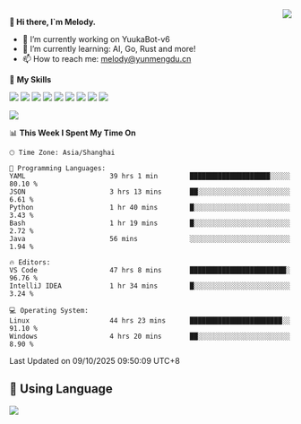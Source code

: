 <a href="#">
  <img align="right" src="https://github-readme-stats.vercel.app/api?username=melodyyuuka&count_private=true&show_icons=true" />
</a>

**👋 Hi there, I`m Melody.**

- 🔭 I’m currently working on YuukaBot-v6
- 🌱 I’m currently learning: AI, Go, Rust and more!
- 📫 How to reach me: melody@yunmengdu.cn

🌟 **My Skills** 

![](https://img.shields.io/badge/-Python-3e74a2?style=flat-square&logo=Python&logoColor=fff)
![](https://img.shields.io/badge/-Java-007396?style=flat-square&logo=OpenJDK&logoColor=fff)
![](https://img.shields.io/badge/-Node.js-339933?style=flat-square&logo=Node.js&logoColor=fff)
![](https://img.shields.io/badge/-Git-f05032?style=flat-square&logo=git&logoColor=fff)
![](https://img.shields.io/badge/-PostgreSQL-4169e1?style=flat-square&logo=PostgreSQL&logoColor=fff)
![](https://img.shields.io/badge/-Rust-000000?style=flat-square&logo=rust&logoColor=fff)
![](https://img.shields.io/badge/-VSCode-007acc?style=flat-square&logo=Visual-Studio-Code&logoColor=fff)
![](https://img.shields.io/badge/-FastAPI-009688?style=flat-square&logo=FastAPI&logoColor=fff)
![](https://img.shields.io/badge/-Linux-000000?style=flat-square&logo=Linux&logoColor=fff)


![](https://wakatime.com/badge/user/fa6dc0e2-47c5-4d2d-ae45-69fec6f2122c.svg)

<!--START_SECTION:waka-->
📊 **This Week I Spent My Time On** 

```text
🕑︎ Time Zone: Asia/Shanghai

💬 Programming Languages: 
YAML                     39 hrs 1 min        ████████████████████░░░░░   80.10 % 
JSON                     3 hrs 13 mins       ██░░░░░░░░░░░░░░░░░░░░░░░    6.61 % 
Python                   1 hr 40 mins        █░░░░░░░░░░░░░░░░░░░░░░░░    3.43 % 
Bash                     1 hr 19 mins        █░░░░░░░░░░░░░░░░░░░░░░░░    2.72 % 
Java                     56 mins             ░░░░░░░░░░░░░░░░░░░░░░░░░    1.94 % 

🔥 Editors: 
VS Code                  47 hrs 8 mins       ████████████████████████░   96.76 % 
IntelliJ IDEA            1 hr 34 mins        █░░░░░░░░░░░░░░░░░░░░░░░░    3.24 % 

💻 Operating System: 
Linux                    44 hrs 23 mins      ███████████████████████░░   91.10 % 
Windows                  4 hrs 20 mins       ██░░░░░░░░░░░░░░░░░░░░░░░    8.90 % 
```


 Last Updated on 09/10/2025 09:50:09 UTC+8
<!--END_SECTION:waka-->

## 🥰 **Using Language**

![](https://github-readme-stats.vercel.app/api/wakatime?username=MelodyYuyuko&layout=compact&hide_border=true)
